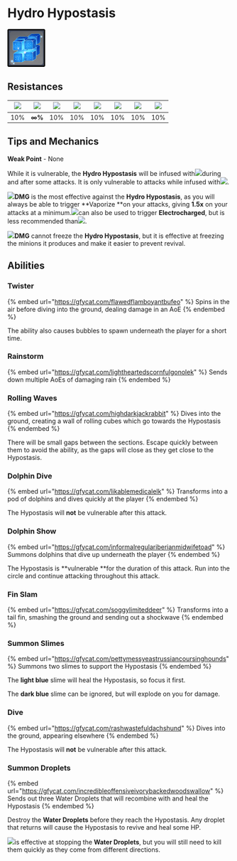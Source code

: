 # Hydro Hypostasis

![](../../.gitbook/assets/hypostasis-hydro.png)

## Resistances

| ![](../../.gitbook/assets/pyro_small.png)  | ![](../../.gitbook/assets/hydro_small.png)  | ![](../../.gitbook/assets/cryo_small.png)  | ![](../../.gitbook/assets/electro_small.png)  | ![](../../.gitbook/assets/anemo_small.png)  | ![](../../.gitbook/assets/geo_small.png)  | ![](../../.gitbook/assets/dendro_small.png)  | ![](../../.gitbook/assets/physical_small.png)  |
| :----------------------------------------: | :-----------------------------------------: | :----------------------------------------: | :-------------------------------------------: | :-----------------------------------------: | :---------------------------------------: | :------------------------------------------: | :--------------------------------------------: |
|                     10%                    |                    **∞%**                   |                     10%                    |                      10%                      |                     10%                     |                    10%                    |                      10%                     |                       10%                      |

## Tips and Mechanics

**Weak Point** - None

While it is vulnerable, the **Hydro Hypostasis** will be infused with![](../../.gitbook/assets/hydro_small.png)during and after some attacks. It is only vulnerable to attacks while infused with![](../../.gitbook/assets/hydro_small.png).

![](../../.gitbook/assets/pyro_small.png)**DMG** is the most effective against the **Hydro Hypostasis**, as you will always be able to trigger **Vaporize **on your attacks, giving **1.5x** on your attacks at a minimum.![](../../.gitbook/assets/electro_small.png)can also be used to trigger **Electrocharged**, but is less recommended than![](../../.gitbook/assets/pyro_small.png).

![](../../.gitbook/assets/cryo_small.png)**DMG** cannot freeze the **Hydro Hypostasis**, but it is effective at freezing the minions it produces and make it easier to prevent revival.

## Abilities

### Twister

{% embed url="https://gfycat.com/flawedflamboyantbufeo" %}
Spins in the air before diving into the ground, dealing damage in an AoE
{% endembed %}

The ability also causes bubbles to spawn underneath the player for a short time.

### Rainstorm

{% embed url="https://gfycat.com/lightheartedscornfulgonolek" %}
Sends down multiple AoEs of damaging rain
{% endembed %}

### Rolling Waves

{% embed url="https://gfycat.com/highdarkjackrabbit" %}
Dives into the ground, creating a wall of rolling cubes which go towards the Hypostasis
{% endembed %}

There will be small gaps between the sections. Escape quickly between them to avoid the ability, as the gaps will close as they get close to the Hypostasis.

### Dolphin Dive

{% embed url="https://gfycat.com/likablemedicalelk" %}
Transforms into a pod of dolphins and dives quickly at the player
{% endembed %}

The Hypostasis will **not** be vulnerable after this attack.

### Dolphin Show

{% embed url="https://gfycat.com/informalregulariberianmidwifetoad" %}
Summons dolphins that dive up underneath the player
{% endembed %}

The Hypostasis is **vulnerable **for the duration of this attack. Run into the circle and continue attacking throughout this attack.

### Fin Slam

{% embed url="https://gfycat.com/soggylimiteddeer" %}
Transforms into a tail fin, smashing the ground and sending out a shockwave
{% endembed %}

### Summon Slimes

{% embed url="https://gfycat.com/pettymessyeastrussiancoursinghounds" %}
Summons two slimes to support the Hypostasis
{% endembed %}

The **light blue** slime will heal the Hypostasis, so focus it first.

The **dark blue** slime can be ignored, but will explode on you for damage.

### Dive

{% embed url="https://gfycat.com/rashwastefuldachshund" %}
Dives into the ground, appearing elsewhere
{% endembed %}

The Hypostasis will **not** be vulnerable after this attack.

### **Summon Droplets**

{% embed url="https://gfycat.com/incredibleoffensiveivorybackedwoodswallow" %}
Sends out three Water Droplets that will recombine with and heal the Hypostasis
{% endembed %}

Destroy the **Water Droplets** before they reach the Hypostasis. Any droplet that returns will cause the Hypostasis to revive and heal some HP.

![](../../.gitbook/assets/cryo_small.png)is effective at stopping the **Water Droplets**, but you will still need to kill them quickly as they come from different directions.
